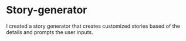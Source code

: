 # Story-generator
I created a story generator that creates customized stories based of the details and prompts the user inputs.
